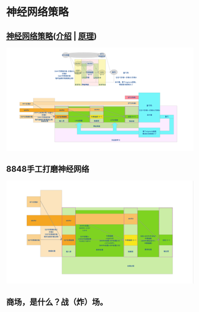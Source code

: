 # 神经网络策略

## [**神经网络策略**](https://share.weiyun.com/sfdaiZzr)\([介绍](https://www.bilibili.com/read/cv9809348) \| [原理](https://www.bilibili.com/read/cv7001287)\) 

![&#x795E;&#x7ECF;&#x7F51;&#x7EDC;&#x5EFA;&#x6A21;](../.gitbook/assets/shen-jing-wang-luo-.png)

## 8848手工打磨神经网络

![8848&#x624B;&#x5DE5;&#x6253;&#x78E8;&#x9AD8;&#x7EAF;&#x5EA6;&#x949B;&#x5408;&#x91D1;&#x795E;&#x7ECF;&#x7F51;&#x7EDC;](../.gitbook/assets/ping-mu-kuai-zhao-20210214-shang-wu-9.48.42.png)

## 商场，是什么？战（炸）场。

